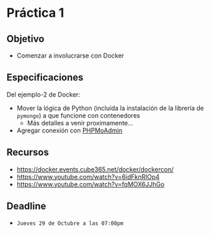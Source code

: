 # Práctica 1

## Objetivo

* Comenzar a involucrarse con Docker

## Especificaciones

Del ejemplo-2 de Docker:

- Mover la lógica de Python (incluída la instalación de la librería de `pymongo`) a que funcione con contenedores
  - Más detalles a venir proximamente...
- Agregar conexión con [PHPMoAdmin](https://hub.docker.com/r/thinkcube/phpmoadmin)

## Recursos

* <https://docker.events.cube365.net/docker/dockercon/>
* <https://www.youtube.com/watch?v=6idFknRIOp4>
* <https://www.youtube.com/watch?v=fqMOX6JJhGo>

## Deadline

* `Jueves 29 de Octubre a las 07:00pm`
